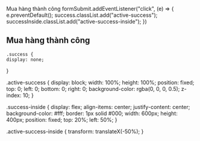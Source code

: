 Mua hàng thành công
formSubmit.addEventListener("click", (e) => {
    e.preventDefault();
    success.classList.add("active-success");
    successInside.classList.add("active-success-inside");
})

<div class="success">
        <div class="success-inside">
            <h2>Mua hàng thành công</h2>
        </div>
    </div>

    .success {
    display: none;
}

.active-success {
    display: block;
    width: 100%;
    height: 100%;
    position: fixed;
    top: 0;
    left: 0;
    bottom: 0;
    right: 0;
    background-color: rgba(0, 0, 0, 0.5);
    z-index: 10;
}

.success-inside {
    display: flex;
    align-items: center;
    justify-content: center;
    background-color: #fff;
    border: 1px solid #000;
    width: 600px;
    height: 400px;
    position: fixed;
    top: 20%;
    left: 50%;
}

.active-success-inside {
    transform: translateX(-50%);
}